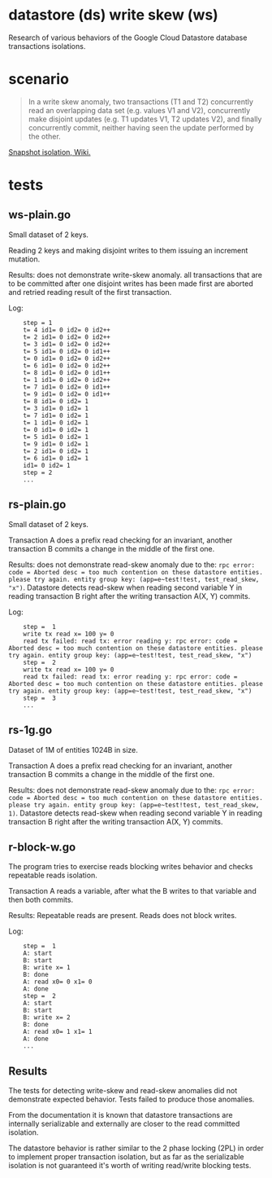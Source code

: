 # datastore (ds) write skew (ws)

Research of various behaviors of the Google Cloud Datastore database transactions isolations.

# scenario

> In a write skew anomaly, two transactions (T1 and T2) concurrently read an overlapping data set (e.g. values V1 and V2), concurrently make disjoint updates (e.g. T1 updates V1, T2 updates V2), and finally concurrently commit, neither having seen the update performed by the other.

[Snapshot isolation, Wiki.](https://en.wikipedia.org/wiki/Snapshot_isolation)

# tests

## ws-plain.go

Small dataset of 2 keys.

Reading 2 keys and making disjoint writes to them issuing an increment mutation.

Results: does not demonstrate write-skew anomaly. all transactions that are
to be committed after one disjoint writes has been made first are aborted and
retried reading result of the first transaction.

Log:

```
    step = 1
    t= 4 id1= 0 id2= 0 id2++
    t= 2 id1= 0 id2= 0 id2++
    t= 3 id1= 0 id2= 0 id2++
    t= 5 id1= 0 id2= 0 id1++
    t= 0 id1= 0 id2= 0 id2++
    t= 6 id1= 0 id2= 0 id2++
    t= 8 id1= 0 id2= 0 id1++
    t= 1 id1= 0 id2= 0 id2++
    t= 7 id1= 0 id2= 0 id1++
    t= 9 id1= 0 id2= 0 id1++
    t= 8 id1= 0 id2= 1
    t= 3 id1= 0 id2= 1
    t= 7 id1= 0 id2= 1
    t= 1 id1= 0 id2= 1
    t= 0 id1= 0 id2= 1
    t= 5 id1= 0 id2= 1
    t= 9 id1= 0 id2= 1
    t= 2 id1= 0 id2= 1
    t= 6 id1= 0 id2= 1
    id1= 0 id2= 1
    step = 2
    ...
```

## rs-plain.go

Small dataset of 2 keys.

Transaction A does a prefix read checking for an invariant,
another transaction B commits a change in the middle of the first one.

Results: does not demonstrate read-skew anomaly due to the:
`rpc error: code = Aborted desc = too much contention on these datastore entities. please try again. entity group key: (app=e~test!test, test_read_skew, "x")`.
Datastore detects read-skew when reading second variable Y in reading
transaction B right after the writing transaction A(X, Y) commits.

Log:

```
    step =  1
    write tx read x= 100 y= 0
    read tx failed: read tx: error reading y: rpc error: code = Aborted desc = too much contention on these datastore entities. please try again. entity group key: (app=e~test!test, test_read_skew, "x")
    step =  2
    write tx read x= 100 y= 0
    read tx failed: read tx: error reading y: rpc error: code = Aborted desc = too much contention on these datastore entities. please try again. entity group key: (app=e~test!test, test_read_skew, "x")
    step =  3
    ...
```

## rs-1g.go

Dataset of 1M of entities 1024B in size.

Transaction A does a prefix read checking for an invariant, another transaction B
commits a change in the middle of the first one.

Results: does not demonstrate read-skew anomaly due to the:
`rpc error: code = Aborted desc = too much contention on these datastore entities. please try again. entity group key: (app=e~test!test, test_read_skew, 1)`.
Datastore detects read-skew when reading second variable Y in reading
transaction B right after the writing transaction A(X, Y) commits.

## r-block-w.go

The program tries to exercise reads blocking writes behavior and
checks repeatable reads isolation.

Transaction A reads a variable, after what the B writes to that variable
and then both commits.

Results: Repeatable reads are present. Reads does not block writes.

Log:

```
    step =  1
    A: start
    B: start
    B: write x= 1
    B: done
    A: read x0= 0 x1= 0
    A: done
    step =  2
    A: start
    B: start
    B: write x= 2
    B: done
    A: read x0= 1 x1= 1
    A: done
    ...
```

## Results

The tests for detecting write-skew and read-skew anomalies did not
demonstrate expected behavior. Tests failed to produce those anomalies.

From the documentation it is known that datastore transactions are
internally serializable and externally are closer to the read committed
isolation.

The datastore behavior is rather similar to the 2 phase locking (2PL)
in order to implement proper transaction isolation, but as far as
the serializable isolation is not guaranteed it's worth of writing
read/write blocking tests.
